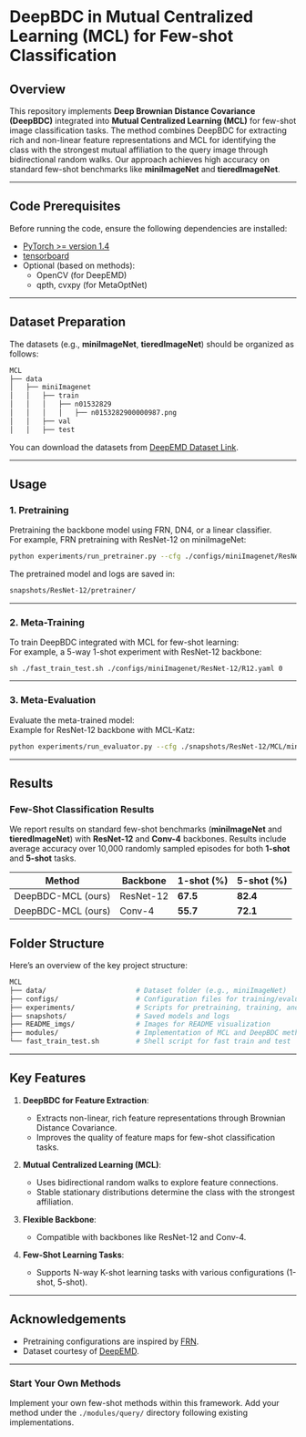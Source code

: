 
# **DeepBDC in Mutual Centralized Learning (MCL) for Few-shot Classification**

## **Overview**

This repository implements **Deep Brownian Distance Covariance (DeepBDC)** integrated into **Mutual Centralized Learning (MCL)** for few-shot image classification tasks. The method combines DeepBDC for extracting rich and non-linear feature representations and MCL for identifying the class with the strongest mutual affiliation to the query image through bidirectional random walks. Our approach achieves high accuracy on standard few-shot benchmarks like **miniImageNet** and **tieredImageNet**.

---

## **Code Prerequisites**

Before running the code, ensure the following dependencies are installed:

- [PyTorch >= version 1.4](https://pytorch.org)
- [tensorboard](https://www.tensorflow.org/tensorboard)
- Optional (based on methods):
  - OpenCV (for DeepEMD)
  - qpth, cvxpy (for MetaOptNet)

---

## **Dataset Preparation**

The datasets (e.g., **miniImageNet**, **tieredImageNet**) should be organized as follows:

```bash
MCL
├── data
│   ├── miniImagenet
│   │   ├── train
│   │   │   ├── n01532829
│   │   │   │   ├── n0153282900000987.png
│   │   ├── val
│   │   ├── test
```

You can download the datasets from [DeepEMD Dataset Link](https://drive.google.com/drive/folders/1sXJgi9pXo8i3Jj1nk08Sxo6x7dAQjf9u?usp=sharing).

---

## **Usage**

### **1. Pretraining**

Pretraining the backbone model using FRN, DN4, or a linear classifier.  
For example, FRN pretraining with ResNet-12 on miniImageNet:

```bash
python experiments/run_pretrainer.py --cfg ./configs/miniImagenet/ResNet-12/R12.yaml --device 0
```

The pretrained model and logs are saved in:

```bash
snapshots/ResNet-12/pretrainer/
```

---

### **2. Meta-Training**

To train DeepBDC integrated with MCL for few-shot learning:  
For example, a 5-way 1-shot experiment with ResNet-12 backbone:

```shell
sh ./fast_train_test.sh ./configs/miniImagenet/ResNet-12/R12.yaml 0
```

---

### **3. Meta-Evaluation**

Evaluate the meta-trained model:  
Example for ResNet-12 backbone with MCL-Katz:

```bash
python experiments/run_evaluator.py --cfg ./snapshots/ResNet-12/MCL/miniImagenet_MCL_N5K1.yaml -c ./snapshots/ResNet-12/MCL/ebest_5way_1shot.pth --device 0
```

---

## **Results**

### **Few-Shot Classification Results**

We report results on standard few-shot benchmarks (**miniImageNet** and **tieredImageNet**) with **ResNet-12** and **Conv-4** backbones. Results include average accuracy over 10,000 randomly sampled episodes for both **1-shot** and **5-shot** tasks.

| Method                 | Backbone    | 1-shot (%) | 5-shot (%) |
|------------------------|-------------|------------|------------|
| DeepBDC-MCL (ours)     | ResNet-12   | **67.5**   | **82.4**   |
| DeepBDC-MCL (ours)     | Conv-4      | **55.7**   | **72.1**   |

## **Folder Structure**

Here’s an overview of the key project structure:

```bash
MCL
├── data/                      # Dataset folder (e.g., miniImageNet)
├── configs/                   # Configuration files for training/evaluation
├── experiments/               # Scripts for pretraining, training, and evaluation
├── snapshots/                 # Saved models and logs
├── README_imgs/               # Images for README visualization
├── modules/                   # Implementation of MCL and DeepBDC methods
└── fast_train_test.sh         # Shell script for fast train and test
```

---

## **Key Features**

1. **DeepBDC for Feature Extraction**:
   - Extracts non-linear, rich feature representations through Brownian Distance Covariance.
   - Improves the quality of feature maps for few-shot classification tasks.

2. **Mutual Centralized Learning (MCL)**:
   - Uses bidirectional random walks to explore feature connections.
   - Stable stationary distributions determine the class with the strongest affiliation.

3. **Flexible Backbone**:
   - Compatible with backbones like ResNet-12 and Conv-4.

4. **Few-Shot Learning Tasks**:
   - Supports N-way K-shot learning tasks with various configurations (1-shot, 5-shot).

---

## **Acknowledgements**

- Pretraining configurations are inspired by [FRN](https://github.com/Tsingularity/FRN).
- Dataset courtesy of [DeepEMD](https://github.com/icoz69/DeepEMD).

---

### **Start Your Own Methods**

Implement your own few-shot methods within this framework. Add your method under the `./modules/query/` directory following existing implementations. 
